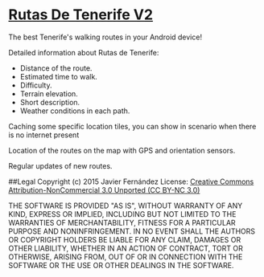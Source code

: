 # [Rutas De Tenerife V2](https://play.google.com/store/apps/details?id=com.rutas.java)

The best Tenerife's walking routes in your Android device!

Detailed information about Rutas de Tenerife:
- Distance of the route.
- Estimated time to walk.
- Difficulty.
- Terrain elevation.
- Short description.
- Weather conditions in each path.

Caching some specific location tiles, you can show in scenario when there is no internet present

Location of the routes on the map with GPS and orientation sensors.

Regular updates of new routes.


##Legal
Copyright (c) 2015 Javier Fernández
License:
[Creative Commons Attribution-NonCommercial 3.0 Unported (CC BY-NC 3.0)](https://creativecommons.org/licenses/by-nc/3.0/)

THE SOFTWARE IS PROVIDED "AS IS", WITHOUT WARRANTY OF ANY KIND, EXPRESS OR IMPLIED, INCLUDING BUT NOT LIMITED TO THE WARRANTIES OF MERCHANTABILITY, FITNESS FOR A PARTICULAR PURPOSE AND NONINFRINGEMENT. IN NO EVENT SHALL THE AUTHORS OR COPYRIGHT HOLDERS BE LIABLE FOR ANY CLAIM, DAMAGES OR OTHER LIABILITY, WHETHER IN AN ACTION OF CONTRACT, TORT OR OTHERWISE, ARISING FROM, OUT OF OR IN CONNECTION WITH THE SOFTWARE OR THE USE OR OTHER DEALINGS IN THE SOFTWARE.
